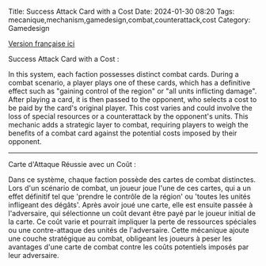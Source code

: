 Title: Success Attack Card with a Cost
Date: 2024-01-30 08:20
Tags: mecanique,mechanism,gamedesign,combat,counterattack,cost
Category: Gamedesign

[Version française ici](#Version_française)




Success Attack Card with a Cost :


In this system, each faction possesses distinct combat cards. During a combat scenario, a player plays one of these cards, which has a definitive effect such as "gaining control of the region" or "all units inflicting damage". After playing a card, it is then passed to the opponent, who selects a cost to be paid by the card's original player. This cost varies and could involve the loss of special resources or a counterattack by the opponent's units. This mechanic adds a strategic layer to combat, requiring players to weigh the benefits of a combat card against the potential costs imposed by their opponent.


 _____________________________________




 Carte d'Attaque Réussie avec un Coût :

Dans ce système, chaque faction possède des cartes de combat distinctes. Lors d'un scénario de combat, un joueur joue l'une de ces cartes, qui a un effet définitif tel que 'prendre le contrôle de la région' ou 'toutes les unités infligeant des dégâts'. Après avoir joué une carte, elle est ensuite passée à l'adversaire, qui sélectionne un coût devant être payé par le joueur initial de la carte. Ce coût varie et pourrait impliquer la perte de ressources spéciales ou une contre-attaque des unités de l'adversaire. Cette mécanique ajoute une couche stratégique au combat, obligeant les joueurs à peser les avantages d'une carte de combat contre les coûts potentiels imposés par leur adversaire.